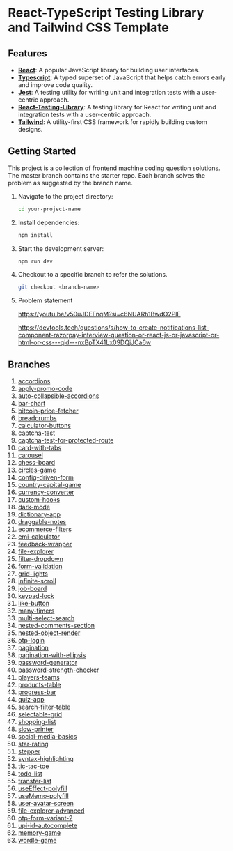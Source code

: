 
# React-TypeScript Testing Library and Tailwind CSS Template


## Features

- **[React](https://react.dev)**: A popular JavaScript library for building user interfaces.
- **[Typescript](https://www.typescriptlang.org/)**: A typed superset of JavaScript that helps catch errors early and improve code quality.
- **[Jest](https://jestjs.io/)**: A testing utility for writing unit and integration tests with a user-centric approach.
- **[React-Testing-Library](https://testing-library.com/)**: A testing library for React for writing unit and integration tests with a user-centric approach.
- **[Tailwind](https://tailwindcss.com/)**: A utility-first CSS framework for rapidly building custom designs.

## Getting Started

This project is a collection of frontend machine coding question solutions. 
The master branch contains the starter repo. 
Each branch solves the problem as suggested by the branch name.

1. Navigate to the project directory:

   ```bash
   cd your-project-name
   ```

2. Install dependencies:

   ```bash
   npm install
   ```

3. Start the development server:

   ```bash
   npm run dev
   ```

4. Checkout to a specific branch to refer the solutions.

   ```bash
   git checkout <branch-name>
   ```

5. Problem statement

   https://youtu.be/v50uJDEFnqM?si=c6NUARh1BwdO2PlF
   
   https://devtools.tech/questions/s/how-to-create-notifications-list-component-razorpay-interview-question-or-react-js-or-javascript-or-html-or-css---qid---nxBpTX41Lx09DQjJCa6w

## Branches

1. [accordions](https://github.com/phoenix-flyhigh/frontend-machine-coding-questions/tree/accordions)
1. [apply-promo-code](https://github.com/phoenix-flyhigh/frontend-machine-coding-questions/tree/apply-promo-code)
1. [auto-collapsible-accordions](https://github.com/phoenix-flyhigh/frontend-machine-coding-questions/tree/auto-collapsible-accordions)
1. [bar-chart](https://github.com/phoenix-flyhigh/frontend-machine-coding-questions/tree/bar-chart)
1. [bitcoin-price-fetcher](https://github.com/phoenix-flyhigh/frontend-machine-coding-questions/tree/bitcoin-price-fetcher)
1. [breadcrumbs](https://github.com/phoenix-flyhigh/frontend-machine-coding-questions/tree/breadcrumbs)
1. [calculator-buttons](https://github.com/phoenix-flyhigh/frontend-machine-coding-questions/tree/calculator-buttons)
1. [captcha-test](https://github.com/phoenix-flyhigh/frontend-machine-coding-questions/tree/captcha-test)
1. [captcha-test-for-protected-route](https://github.com/phoenix-flyhigh/frontend-machine-coding-questions/tree/captcha-test-for-protected-route)
1. [card-with-tabs](https://github.com/phoenix-flyhigh/frontend-machine-coding-questions/tree/card-with-tabs)
1. [carousel](https://github.com/phoenix-flyhigh/frontend-machine-coding-questions/tree/carousel)
1. [chess-board](https://github.com/phoenix-flyhigh/frontend-machine-coding-questions/tree/chess-board)
1. [circles-game](https://github.com/phoenix-flyhigh/frontend-machine-coding-questions/tree/circles-game)
1. [config-driven-form](https://github.com/phoenix-flyhigh/frontend-machine-coding-questions/tree/config-driven-form)
1. [country-capital-game](https://github.com/phoenix-flyhigh/frontend-machine-coding-questions/tree/country-capital-game)
1. [currency-converter](https://github.com/phoenix-flyhigh/frontend-machine-coding-questions/tree/currency-converter)
1. [custom-hooks](https://github.com/phoenix-flyhigh/frontend-machine-coding-questions/tree/custom-hooks)
1. [dark-mode](https://github.com/phoenix-flyhigh/frontend-machine-coding-questions/tree/dark-mode)
1. [dictionary-app](https://github.com/phoenix-flyhigh/frontend-machine-coding-questions/tree/dictionary-app)
1. [draggable-notes](https://github.com/phoenix-flyhigh/frontend-machine-coding-questions/tree/draggable-notes)
1. [ecommerce-filters](https://github.com/phoenix-flyhigh/frontend-machine-coding-questions/tree/ecommerce-filters)
1. [emi-calculator](https://github.com/phoenix-flyhigh/frontend-machine-coding-questions/tree/emi-calculator)
1. [feedback-wrapper](https://github.com/phoenix-flyhigh/frontend-machine-coding-questions/tree/feedback-wrapper)
1. [file-explorer](https://github.com/phoenix-flyhigh/frontend-machine-coding-questions/tree/file-explorer)
1. [filter-dropdown](https://github.com/phoenix-flyhigh/frontend-machine-coding-questions/tree/filter-dropdown)
1. [form-validation](https://github.com/phoenix-flyhigh/frontend-machine-coding-questions/tree/form-validation)
1. [grid-lights](https://github.com/phoenix-flyhigh/frontend-machine-coding-questions/tree/grid-lights)
1. [infinite-scroll](https://github.com/phoenix-flyhigh/frontend-machine-coding-questions/tree/infinite-scroll)
1. [job-board](https://github.com/phoenix-flyhigh/frontend-machine-coding-questions/tree/job-board)
1. [keypad-lock](https://github.com/phoenix-flyhigh/frontend-machine-coding-questions/tree/keypad-lock)
1. [like-button](https://github.com/phoenix-flyhigh/frontend-machine-coding-questions/tree/like-button)
1. [many-timers](https://github.com/phoenix-flyhigh/frontend-machine-coding-questions/tree/many-timers)
1. [multi-select-search](https://github.com/phoenix-flyhigh/frontend-machine-coding-questions/tree/multi-select-search)
1. [nested-comments-section](https://github.com/phoenix-flyhigh/frontend-machine-coding-questions/tree/nested-comments-section)
1. [nested-object-render](https://github.com/phoenix-flyhigh/frontend-machine-coding-questions/tree/nested-object-render)
1. [otp-login](https://github.com/phoenix-flyhigh/frontend-machine-coding-questions/tree/otp-login)
1. [pagination](https://github.com/phoenix-flyhigh/frontend-machine-coding-questions/tree/pagination)
1. [pagination-with-ellipsis](https://github.com/phoenix-flyhigh/frontend-machine-coding-questions/tree/pagination-with-ellipsis)
1. [password-generator](https://github.com/phoenix-flyhigh/frontend-machine-coding-questions/tree/password-generator)
1. [password-strength-checker](https://github.com/phoenix-flyhigh/frontend-machine-coding-questions/tree/password-strength-checker)
1. [players-teams](https://github.com/phoenix-flyhigh/frontend-machine-coding-questions/tree/players-teams)
1. [products-table](https://github.com/phoenix-flyhigh/frontend-machine-coding-questions/tree/products-table)
1. [progress-bar](https://github.com/phoenix-flyhigh/frontend-machine-coding-questions/tree/progress-bar)
1. [quiz-app](https://github.com/phoenix-flyhigh/frontend-machine-coding-questions/tree/quiz-app)
1. [search-filter-table](https://github.com/phoenix-flyhigh/frontend-machine-coding-questions/tree/search-filter-table)
1. [selectable-grid](https://github.com/phoenix-flyhigh/frontend-machine-coding-questions/tree/selectable-grid)
1. [shopping-list](https://github.com/phoenix-flyhigh/frontend-machine-coding-questions/tree/shopping-list)
1. [slow-printer](https://github.com/phoenix-flyhigh/frontend-machine-coding-questions/tree/slow-printer)
1. [social-media-basics](https://github.com/phoenix-flyhigh/frontend-machine-coding-questions/tree/social-media-basics)
1. [star-rating](https://github.com/phoenix-flyhigh/frontend-machine-coding-questions/tree/star-rating)
1. [stepper](https://github.com/phoenix-flyhigh/frontend-machine-coding-questions/tree/stepper)
1. [syntax-highlighting](https://github.com/phoenix-flyhigh/frontend-machine-coding-questions/tree/syntax-highlighting)
1. [tic-tac-toe](https://github.com/phoenix-flyhigh/frontend-machine-coding-questions/tree/tic-tac-toe)
1. [todo-list](https://github.com/phoenix-flyhigh/frontend-machine-coding-questions/tree/todo-list)
1. [transfer-list](https://github.com/phoenix-flyhigh/frontend-machine-coding-questions/tree/transfer-list)
1. [useEffect-polyfill](https://github.com/phoenix-flyhigh/frontend-machine-coding-questions/tree/useEffect-polyfill)
1. [useMemo-polyfill](https://github.com/phoenix-flyhigh/frontend-machine-coding-questions/tree/useMemo-polyfill)
1. [user-avatar-screen](https://github.com/phoenix-flyhigh/frontend-machine-coding-questions/tree/user-avatar-screen)
1. [file-explorer-advanced](https://github.com/phoenix-flyhigh/frontend-machine-coding-questions/tree/file-explorer-advanced)
1. [otp-form-variant-2](https://github.com/phoenix-flyhigh/frontend-machine-coding-questions/tree/otp-form-variant-2)
1. [upi-id-autocomplete](https://github.com/phoenix-flyhigh/frontend-machine-coding-questions/tree/upi-id-autocomplete)
1. [memory-game](https://github.com/phoenix-flyhigh/frontend-machine-coding-questions/tree/memory-game)
1. [wordle-game](https://github.com/phoenix-flyhigh/frontend-machine-coding-questions/tree/wordle-game)

